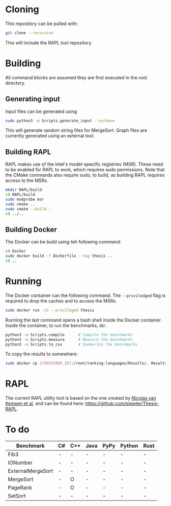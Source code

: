 # Cloning

This repository can be pulled with:

```bash
git clone --recursive
```

This will include the RAPL tool repository.

# Building

All command blocks are assumed they are first executed in the root directory.

## Generating input

Input files can be generated using

```bash
sudo python3 -m Scripts.generate_input --verbose
```

This will generate random string files for MergeSort. Graph files are currently generated using an external tool.

## Building RAPL

RAPL makes use of the Intel's model-specific registries (MSR). These need to be enabled for RAPL to work, which requires sudo permissions. Note that the CMake commands also require sudo, to build, as building RAPL requires access to the MSRs.

```bash
mkdir RAPL/build
cd RAPL/build
sudo modprobe msr
sudo cmake ..
sudo cmake --build .
cd ../..
```

## Building Docker

The Docker can be build using teh following command:

```bash
cd Docker
sudo docker build -f Dockerfile --tag thesis ..
cd ..
```

# Running

The Docker container can the following command. The `--priviledged` flag is required to drop the caches and to access the MSRs.

```bash
sudo docker run -it --privileged thesis
```


Running the last command opens a bash shell inside the Docker container. Inside the container, to run the benchmarks, do:

```bash
python3 -m Scripts.compile      # Compile the benchmarks
python3 -m Scripts.measure      # Measure the benchmarks
python3 -m Scripts.to_csv       # Summarize the benchmarks
```

To copy the results to somewhere:

```bash
sudo docker cp [CONTAINER_ID]:/root/ranking-languages/Results/. Results/.
```

# RAPL

The current RAPL utility tool is based on the one created by [Nicolas van Kempen et al](https://github.com/nicovank/Energy-Languages), and can be found here: https://github.com/pipieter/Thesis-RAPL.

# To do

| Benchmark         | C#  | C++ | Java | PyPy | Python | Rust |
| ----------------- | --- | --- | ---- | ---- | ------ | ---- |
| Fib3              | -   | -   | -    | -    | -      | -    |
| IONumber          | -   | -   | -    | -    | -      | -    |
| ExternalMergeSort | -   | -   | -    | -    | -      | -    |
| MergeSort         | -   | O   | -    | -    | -      | -    |
| PageRank          | -   | O   | -    | -    | -      | -    |
| SetSort           | -   | -   | -    | -    | -      | -    |
